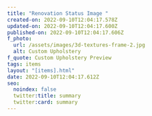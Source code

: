 ```yaml
---
title: "Renovation Status Image "
created-on: 2022-09-10T12:04:17.578Z
updated-on: 2022-09-10T12:04:17.600Z
published-on: 2022-09-10T12:04:17.606Z
f_photo:
  url: /assets/images/3d-textures-frame-2.jpg
  alt: Custom Upholstery
f_quote: Custom Upholstery Preview
tags: items
layout: "[items].html"
date: 2022-09-10T12:04:17.612Z
seo:
  noindex: false
  twitter:title: summary
  twitter:card: summary
---
```

